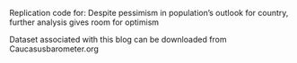 Replication code for: Despite pessimism in population’s outlook for country, further analysis gives room for optimism

Dataset associated with this blog can be downloaded from Caucasusbarometer.org